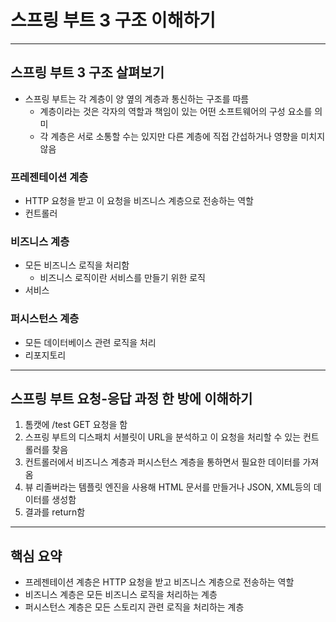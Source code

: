 # 스프링 부트 3 구조 이해하기

-----------

## 스프링 부트 3 구조 살펴보기

- 스프링 부트는 각 계층이 양 옆의 계층과 통신하는 구조를 따름
  - 계층이라는 것은 각자의 역할과 책임이 있는 어떤 소프트웨어의 구성 요소를 의미
  - 각 계층은 서로 소통할 수는 있지만 다른 계층에 직접 간섭하거나 영향을 미치지 않음

### 프레젠테이션 계층

- HTTP 요청을 받고 이 요청을 비즈니스 계층으로 전송하는 역할
- 컨트롤러

### 비즈니스 계층

- 모든 비즈니스 로직을 처리함
  - 비즈니스 로직이란 서비스를 만들기 위한 로직
- 서비스

### 퍼시스턴스 계층

- 모든 데이터베이스 관련 로직을 처리
- 리포지토리

--------------

## 스프링 부트 요청-응답 과정 한 방에 이해하기

1. 톰캣에 /test GET 요청을 함
2. 스프링 부트의 디스패치 서블릿이 URL을 분석하고 이 요청을 처리할 수 있는 컨트롤러를 찾음
3. 컨트롤러에서 비즈니스 계층과 퍼시스턴스 계층을 통하면서 필요한 데이터를 가져옴
4. 뷰 리졸버라는 템플릿 엔진을 사용해 HTML 문서를 만들거나 JSON, XML등의 데이터를 생성함
5. 결과를 return함

---------------

## 핵심 요약

- 프레젠테이션 계층은 HTTP 요청을 받고 비즈니스 계층으로 전송하는 역할
- 비즈니스 계층은 모든 비즈니스 로직을 처리하는 계층
- 퍼시스턴스 계층은 모든 스토리지 관련 로직을 처리하는 계층